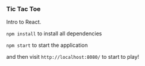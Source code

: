 ### Tic Tac Toe 

Intro to React. 

`npm install` to install all dependencies

`npm start` to start the application

and then visit `http://localhost:8080/` to start to play!
